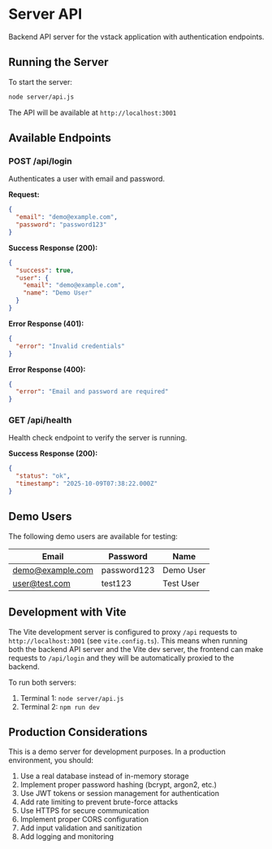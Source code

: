 # Server API

Backend API server for the vstack application with authentication endpoints.

## Running the Server

To start the server:

```bash
node server/api.js
```

The API will be available at `http://localhost:3001`

## Available Endpoints

### POST /api/login

Authenticates a user with email and password.

**Request:**
```json
{
  "email": "demo@example.com",
  "password": "password123"
}
```

**Success Response (200):**
```json
{
  "success": true,
  "user": {
    "email": "demo@example.com",
    "name": "Demo User"
  }
}
```

**Error Response (401):**
```json
{
  "error": "Invalid credentials"
}
```

**Error Response (400):**
```json
{
  "error": "Email and password are required"
}
```

### GET /api/health

Health check endpoint to verify the server is running.

**Success Response (200):**
```json
{
  "status": "ok",
  "timestamp": "2025-10-09T07:38:22.000Z"
}
```

## Demo Users

The following demo users are available for testing:

| Email | Password | Name |
|-------|----------|------|
| demo@example.com | password123 | Demo User |
| user@test.com | test123 | Test User |

## Development with Vite

The Vite development server is configured to proxy `/api` requests to `http://localhost:3001` (see `vite.config.ts`). This means when running both the backend API server and the Vite dev server, the frontend can make requests to `/api/login` and they will be automatically proxied to the backend.

To run both servers:

1. Terminal 1: `node server/api.js`
2. Terminal 2: `npm run dev`

## Production Considerations

This is a demo server for development purposes. In a production environment, you should:

1. Use a real database instead of in-memory storage
2. Implement proper password hashing (bcrypt, argon2, etc.)
3. Use JWT tokens or session management for authentication
4. Add rate limiting to prevent brute-force attacks
5. Use HTTPS for secure communication
6. Implement proper CORS configuration
7. Add input validation and sanitization
8. Add logging and monitoring
